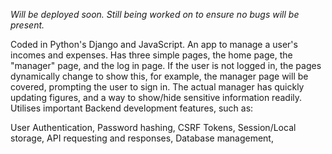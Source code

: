 *Will be deployed soon. Still being worked on to ensure no bugs will be present.*

Coded in Python's Django and JavaScript. An app to manage a user's incomes and expenses. Has three simple pages, the home page, the "manager" page, and the log in page. If the user is not logged in, the pages dynamically change to show this, for example, the manager page will be covered, prompting the user to sign in. The actual manager has quickly updating figures, and a way to show/hide sensitive information readily. Utilises important Backend development features, such as:

User Authentication, 
Password hashing, 
CSRF Tokens, 
Session/Local storage, 
API requesting and responses, 
Database management, 
